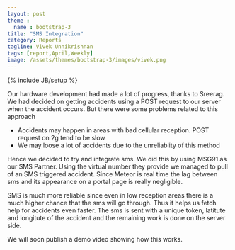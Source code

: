 ```yaml
---
layout: post
theme :
  name : bootstrap-3
title: "SMS Integration"
category: Reports
tagline: Vivek Unnikrishnan
tags: [report,April,Weekly]
image: /assets/themes/bootstrap-3/images/vivek.png
---
```

{% include JB/setup %}

Our hardware development had made a lot of progress, thanks to Sreerag. We had decided on getting accidents using a POST request
to our server when the accident occurs. But there were some problems related to this approach
- Accidents may happen in areas with bad cellular reception. POST request on 2g tend to be slow
- We may loose a lot of accidents due to the unreliablity of this method

Hence we decided to try and integrate sms. We did this by using MSG91 as our SMS Partner. Using the virtual number they provide
we managed to pull of an SMS triggered accident. Since Meteor is real time the lag between sms and its appearance on a portal page
is really negligible.

SMS is much more reliable since even in low reception areas there is a much higher chance that the sms will go through. Thus it
helps us fetch help for accidents even faster. The sms is sent with a unique token, latitute and longitute of the accident and the
remaining work is done on the server side.

We will soon publish a demo video showing how this works.
